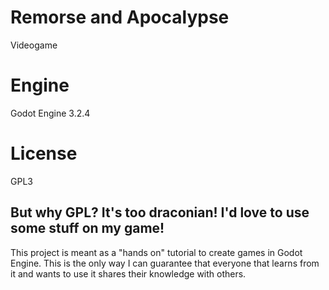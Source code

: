 # Remorse and Apocalypse

Videogame

# Engine

Godot Engine 3.2.4

# License

GPL3

## But why GPL? It's too draconian! I'd love to use some stuff on my game!

This project is meant as a "hands on" tutorial to create games in Godot Engine.
This is the only way I can guarantee that everyone that learns from it and wants
to use it shares their knowledge with others.

